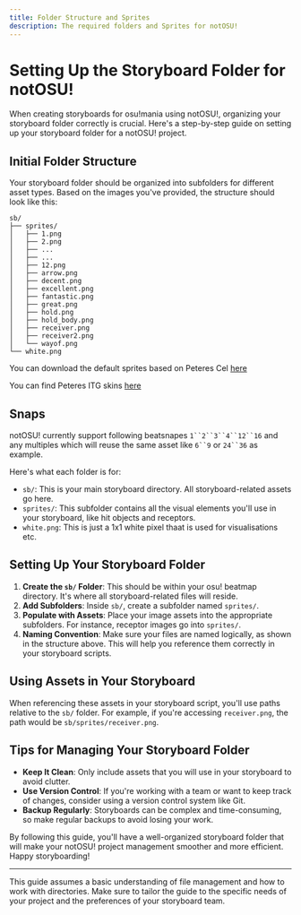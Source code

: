 ```yaml
---
title: Folder Structure and Sprites
description: The required folders and Sprites for notOSU!
---
```


# Setting Up the Storyboard Folder for notOSU!

When creating storyboards for osu!mania using notOSU!, organizing your storyboard folder correctly is crucial. Here's a step-by-step guide on setting up your storyboard folder for a notOSU! project.

## Initial Folder Structure

Your storyboard folder should be organized into subfolders for different asset types. Based on the images you've provided, the structure should look like this:

```
sb/
├── sprites/
│   ├── 1.png
│   ├── 2.png
│   ├── ...
│   ├── ...
│   ├── 12.png
│   ├── arrow.png
│   ├── decent.png
│   ├── excellent.png
│   ├── fantastic.png
│   ├── great.png
│   ├── hold.png
│   ├── hold_body.png
│   ├── receiver.png
│   ├── receiver2.png
│   └── wayof.png
└── white.png
```

You can download the default sprites based on Peteres Cel [here](https://github.com/Tunnelbliick/notosu/raw/main/sb.rar)

You can find Peteres ITG skins [here](https://github.com/Pete-Lawrence/Peters-Noteskins)

## Snaps

notOSU! currently support following beatsnapes `1``2``3``4``12``16` and any multiples which will reuse the same asset like `6``9` or `24``36` as example.

Here's what each folder is for:

- `sb/`: This is your main storyboard directory. All storyboard-related assets go here.
- `sprites/`: This subfolder contains all the visual elements you'll use in your storyboard, like hit objects and receptors.
- `white.png`: This is just a 1x1 white pixel thaat is used for visualisations etc.

## Setting Up Your Storyboard Folder

1. **Create the `sb/` Folder**: This should be within your osu! beatmap directory. It's where all storyboard-related files will reside.
2. **Add Subfolders**: Inside `sb/`, create a subfolder named `sprites/`.
3. **Populate with Assets**: Place your image assets into the appropriate subfolders. For instance, receptor images go into `sprites/`.
4. **Naming Convention**: Make sure your files are named logically, as shown in the structure above. This will help you reference them correctly in your storyboard scripts.

## Using Assets in Your Storyboard

When referencing these assets in your storyboard script, you'll use paths relative to the `sb/` folder. For example, if you're accessing `receiver.png`, the path would be `sb/sprites/receiver.png`.

## Tips for Managing Your Storyboard Folder

- **Keep It Clean**: Only include assets that you will use in your storyboard to avoid clutter.
- **Use Version Control**: If you're working with a team or want to keep track of changes, consider using a version control system like Git.
- **Backup Regularly**: Storyboards can be complex and time-consuming, so make regular backups to avoid losing your work.

By following this guide, you'll have a well-organized storyboard folder that will make your notOSU! project management smoother and more efficient. Happy storyboarding!

--- 

This guide assumes a basic understanding of file management and how to work with directories. Make sure to tailor the guide to the specific needs of your project and the preferences of your storyboard team.
